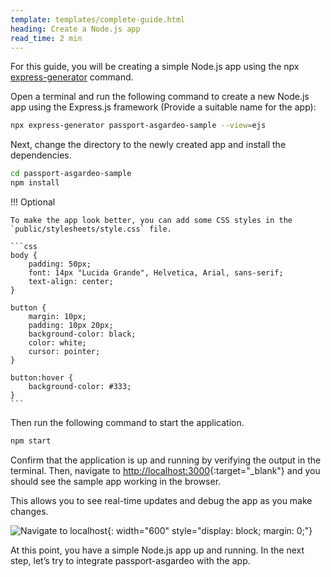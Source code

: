 ```yaml
---
template: templates/complete-guide.html
heading: Create a Node.js app
read_time: 2 min
---
```


For this guide, you will be creating a simple Node.js app using the npx [express-generator](https://www.npmjs.com/package/express-generator) command.

Open a terminal and run the following command to create a new Node.js app using the Express.js framework (Provide a suitable name for the app):



```bash
npx express-generator passport-asgardeo-sample --view=ejs
```

Next, change the directory to the newly created app and install the dependencies.

```bash
cd passport-asgardeo-sample
npm install
```

!!! Optional

    To make the app look better, you can add some CSS styles in the `public/stylesheets/style.css` file.

    ```css
    body {
        padding: 50px;
        font: 14px "Lucida Grande", Helvetica, Arial, sans-serif;
        text-align: center;
    }

    button {
        margin: 10px;
        padding: 10px 20px;
        background-color: black;
        color: white;
        cursor: pointer;
    }

    button:hover {
        background-color: #333;
    }
    ```

Then run the following command to start the application. 

```bash
npm start
```

Confirm that the application is up and running by verifying the output in the terminal. Then, navigate to [http://localhost:3000](http://localhost:3000){:target="_blank"}  and you should see the sample app working in the browser.

This allows you to see real-time updates and debug the app as you make changes.

![Navigate to localhost]({{base_path}}/complete-guides/nodejs/assets/img/image6.png){: width="600" style="display: block; margin: 0;"}

At this point, you have a simple Node.js app up and running. In the next step, let’s try to integrate passport-asgardeo with the app.
